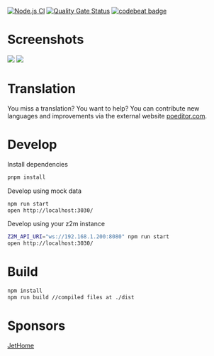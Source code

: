[![Node.js CI](https://github.com/nurikk/zigbee2mqtt-frontend/actions/workflows/node.js.yml/badge.svg)](https://github.com/nurikk/zigbee2mqtt-frontend/actions/workflows/node.js.yml)
[![Quality Gate Status](https://sonarcloud.io/api/project_badges/measure?project=nurikk_zigbee2mqtt-frontend&metric=alert_status)](https://sonarcloud.io/summary/new_code?id=nurikk_zigbee2mqtt-frontend)
[![codebeat badge](https://codebeat.co/badges/5ca1254f-569b-4ec0-99fa-fe6f0fa2896b)](https://codebeat.co/projects/github-com-nurikk-zigbee2mqtt-frontend-dev)

# Screenshots

![](images/screenshot_home.png)
![](images/screenshot_map.png)

# Translation

You miss a translation? You want to help? You can contribute new languages and improvements via the external website [poeditor.com](https://poeditor.com/join/project?hash=Az88waAhPd).

# Develop

Install dependencies

```bash
pnpm install
````

Develop using mock data

```bash
npm run start
open http://localhost:3030/
````

Develop using your z2m instance

```bash
Z2M_API_URI="ws://192.168.1.200:8080" npm run start
open http://localhost:3030/
```

# Build

```bash
npm install
npm run build //compiled files at ./dist
```

# Sponsors

[JetHome](https://jethome.ru/)


